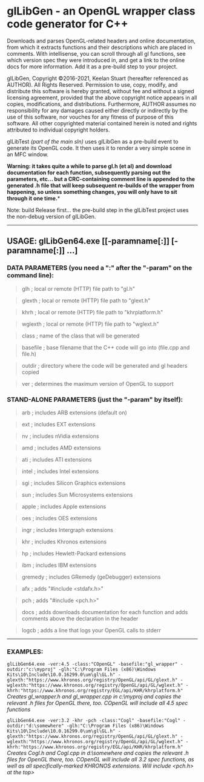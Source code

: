 # glLibGen - an OpenGL wrapper class code generator for C++
Downloads and parses OpenGL-related headers and online documentation, from which it extracts functions and their descriptions which are placed in comments. With intellisense, you can scroll through all gl functions, see which version spec they were introduced in, and get a link to the online docs for more information. Add it as a pre-build step to your project.

glLibGen, Copyright ©2016-2021, Keelan Stuart (hereafter referenced as AUTHOR). All Rights Reserved. Permission to use, copy, modify, and distribute this software is hereby granted, without fee and without a signed licensing agreement, provided that the above copyright notice appears in all copies, modifications, and distributions. Furthermore, AUTHOR assumes no responsibility for any damages caused either directly or indirectly by the use of this software, nor vouches for any fitness of purpose of this software.
All other copyrighted material contained herein is noted and rights attributed to individual copyright holders.

glLibTest _(part of the main sln)_ uses glLibGen as a pre-build event to generate its OpenGL code. It then uses it to render a very simple scene in an MFC window.

**Warning: it takes quite a while to parse gl.h (et al) and download documentation for each function, subsequently parsing out the parameters, etc... but a CRC-containing comment line is appended to the generated .h file that will keep subsequent re-builds of the wrapper from happening, so unless something changes, you will only have to sit through it one time.***

Note: build Release first... the pre-build step in the glLibTest project uses the non-debug version of glLibGen.

***

## USAGE: glLibGen64.exe [[-paramname[:]] [-paramname[:]] ...]

### DATA PARAMETERS (you need a ":" after the "-param" on the command line):
> glh                   ; local or remote (HTTP) file path to "gl.h"

> glexth                ; local or remote (HTTP) file path to "glext.h"

> khrh                  ; local or remote (HTTP) file path to "khrplatform.h"

> wglexth               ; local or remote (HTTP) file path to "wglext.h"

> class                 ; name of the class that will be generated

> basefile              ; base filename that the C++ code will go into (file.cpp and file.h)

> outdir                ; directory where the code will be generated and gl headers copied

> ver                   ; determines the maximum version of OpenGL to support


### STAND-ALONE PARAMETERS (just the "-param" by itself):
>arb                   ; includes ARB extensions (default on)

>ext                   ; includes EXT extensions

>nv                    ; includes nVidia extensions

>amd                   ; includes AMD extensions

>ati                   ; includes ATI extensions

>intel                 ; includes Intel extensions

>sgi                   ; includes Silicon Graphics extensions

>sun                   ; includes Sun Microsystems extensions

>apple                 ; includes Apple extensions

>oes                   ; includes OES extensions

>ingr                  ; includes Intergraph extensions

>khr                   ; includes Khronos extensions

>hp                    ; includes Hewlett-Packard extensions

>ibm                   ; includes IBM extensions

>gremedy               ; includes GRemedy (geDebugger) extensions

>afx                   ; adds "#include <stdafx.h>"

>pch                   ; adds "#include <pch.h>"

>docs                  ; adds downloads documentation for each function and adds comments above the declaration in the header

>logcb                 ; adds a line that logs your OpenGL calls to stderr


***

### EXAMPLES:

```glLibGen64.exe -ver:4.5 -class:"COpenGL" -basefile:"gl_wrapper" -outdir:"c:\myproj" -glh:"C:\Program Files (x86)\Windows Kits\10\Include\10.0.16299.0\um\gl\GL.h" -glexth:"https://www.khronos.org/registry/OpenGL/api/GL/glext.h" -wglexth:"https://www.khronos.org/registry/OpenGL/api/GL/wglext.h" -khrh:"https://www.khronos.org/registry/EGL/api/KHR/khrplatform.h"```
_Creates gl_wrapper.h and gl_wrapper.cpp in c:\myproj and copies the relevant .h files for OpenGL there, too. COpenGL will include all 4.5 spec functions_

```glLibGen64.exe -ver:3.2 -khr -pch -class:"Cogl" -basefile:"Cogl" -outdir:"d:\somewhere" -glh:"C:\Program Files (x86)\Windows Kits\10\Include\10.0.16299.0\um\gl\GL.h" -glexth:"https://www.khronos.org/registry/OpenGL/api/GL/glext.h" -wglexth:"https://www.khronos.org/registry/OpenGL/api/GL/wglext.h" -khrh:"https://www.khronos.org/registry/EGL/api/KHR/khrplatform.h"```
_Creates Cogl.h and Cogl.cpp in d:\somewhere and copies the relevant .h files for OpenGL there, too. COpenGL will include all 3.2 spec functions, as well as all specifically-marked KHRONOS extensions. Will include <pch.h> at the top>_

